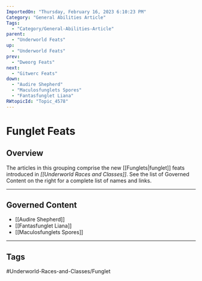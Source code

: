 ```yaml
---
ImportedOn: "Thursday, February 16, 2023 6:10:23 PM"
Category: "General Abilities Article"
Tags:
  - "Category/General-Abilities-Article"
parent:
  - "Underworld Feats"
up:
  - "Underworld Feats"
prev:
  - "Dweorg Feats"
next:
  - "Gitwerc Feats"
down:
  - "Audire Shepherd"
  - "Maculosfunglets Spores"
  - "Fantasfunglet Liana"
RWtopicId: "Topic_4578"
---
```

# Funglet Feats
## Overview
The articles in this grouping comprise the new [[Funglets|funglet]] feats introduced in *[[Underworld Races and Classes]]*. See the list of Governed Content on the right for a complete list of names and links.

---
## Governed Content
- [[Audire Shepherd]]
- [[Fantasfunglet Liana]]
- [[Maculosfunglets Spores]]


---
## Tags
#Underworld-Races-and-Classes/Funglet

